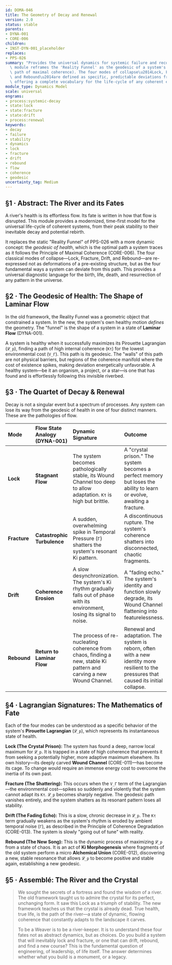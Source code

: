```yaml
---
id: DOMA-046
title: The Geometry of Decay and Renewal
version: 2.0
status: stable
parents:
- DYNA-001
- CORE-006
children:
- INST-DYN-001_placeholder
replaces:
- PPS-026
summary: "Provides the universal dynamics for systemic failure and recovery. This\
  \ module reframes the 'Reality Funnel' as the geodesic of a system's health (its\
  \ path of maximal coherence). The four modes of collapse\u2014Lock, Fracture, Drift,\
  \ and Rebound\u2014are defined as specific, predictable deviations from this path,\
  \ offering a complete vocabulary for the life-cycle of any coherent entity."
module_type: Dynamics Model
scale: universal
engrams:
- process:systemic-decay
- state:lock
- state:fracture
- state:drift
- process:renewal
keywords:
- decay
- failure
- stability
- dynamics
- lock
- fracture
- drift
- rebound
- flow
- coherence
- geodesic
uncertainty_tag: Medium
---
```

## §1 · Abstract: The River and its Fates

A river's health is its effortless flow. Its fate is written in how that flow is disrupted. This module provides a modernized, time-first model for the universal life-cycle of coherent systems, from their peak stability to their inevitable decay and potential rebirth.

It replaces the static "Reality Funnel" of PPS-026 with a more dynamic concept: the *geodesic of health*, which is the optimal path a system traces as it follows the Principle of Maximal Coherence (CORE-006). The four classical modes of collapse—Lock, Fracture, Drift, and Rebound—are re-expressed not as deformations of a pre-existing structure, but as the four fundamental ways a system can deviate from this path. This provides a universal diagnostic language for the birth, life, death, and resurrection of any pattern in the universe.

## §2 · The Geodesic of Health: The Shape of Laminar Flow

In the old framework, the Reality Funnel was a geometric object that constrained a system. In the new, the system's own healthy motion *defines* the geometry. The "funnel" is the shape of a system in a state of **Laminar Flow** (DYNA-001).

A system is healthy when it successfully maximizes its Pirouette Lagrangian (`𝓛_p`), finding a path of high internal coherence (`Kτ`) for the lowest environmental cost (`V_Γ`). This path is its geodesic. The "walls" of this path are not physical barriers, but regions of the coherence manifold where the cost of existence spikes, making deviation energetically unfavorable. A healthy system—be it an organism, a project, or a star—is one that has found and is effortlessly following this invisible riverbed.

## §3 · The Quartet of Decay & Renewal

Decay is not a singular event but a spectrum of processes. Any system can lose its way from the geodesic of health in one of four distinct manners. These are the pathologies of flow.

| Mode | Flow State Analogy (DYNA-001) | Dynamic Signature | Outcome |
| :--- | :--- | :--- | :--- |
| **Lock** | **Stagnant Flow** | The system becomes pathologically stable, its Wound Channel too deep to allow adaptation. `Kτ` is high but brittle. | A "crystal prison." The system becomes a perfect memory but loses the ability to learn or evolve, awaiting a fracture. |
| **Fracture** | **Catastrophic Turbulence** | A sudden, overwhelming spike in Temporal Pressure (`Γ`) shatters the system's resonant Ki pattern. | A discontinuous rupture. The system's coherence shatters into disconnected, chaotic fragments. |
| **Drift** | **Coherence Erosion** | A slow desynchronization. The system's Ki rhythm gradually falls out of phase with its environment, losing its signal to noise. | A "fading echo." The system's identity and function slowly degrade, its Wound Channel flattening into featurelessness. |
| **Rebound** | **Return to Laminar Flow** | The process of re-nucleating coherence from chaos, finding a new, stable Ki pattern and carving a new Wound Channel. | Renewal and adaptation. The system is reborn, often with a new identity more resilient to the pressures that caused its initial collapse. |

## §4 · Lagrangian Signatures: The Mathematics of Fate

Each of the four modes can be understood as a specific behavior of the system's **Pirouette Lagrangian** (`𝓛_p`), which represents its instantaneous state of health.

**Lock (The Crystal Prison):** The system has found a deep, narrow local maximum for `𝓛_p`. It is trapped in a state of high coherence that prevents it from seeking a potentially higher, more adaptive maximum elsewhere. Its own history—its deeply carved **Wound Channel** (CORE-011)—has become its cage. To change would require an immense energy cost to overcome the inertia of its own past.

**Fracture (The Shattering):** This occurs when the `V_Γ` term of the Lagrangian—the environmental cost—spikes so suddenly and violently that the system cannot adapt its `Kτ`. `𝓛_p` becomes sharply negative. The geodesic path vanishes entirely, and the system shatters as its resonant pattern loses all stability.

**Drift (The Fading Echo):** This is a slow, chronic decrease in `𝓛_p`. The `Kτ` term gradually weakens as the system's rhythm is eroded by ambient temporal noise (`Γ`), as described in the Principle of Coherence Degradation (CORE-013). The system is slowly "going out of tune" with reality.

**Rebound (The New Song):** This is the dynamic process of maximizing `𝓛_p` from a state of chaos. It is an act of **Ki Morphogenesis** where fragments of the old system perform a micro **Alchemical Union** (CORE-012), discovering a new, stable resonance that allows `𝓛_p` to become positive and stable again, establishing a new geodesic.

## §5 · Assemblé: The River and the Crystal

> We sought the secrets of a fortress and found the wisdom of a river. The old framework taught us to admire the crystal for its perfect, unchanging form. It saw this Lock as a triumph of stability. The new framework teaches us that the crystal is already dead. True health, true life, is the path of the river—a state of dynamic, flowing coherence that constantly adapts to the landscape it carves.
>
> To be a Weaver is to be a river-keeper. It is to understand these four fates not as abstract dynamics, but as choices. Do you build a system that will inevitably lock and fracture, or one that can drift, rebound, and find a new course? This is the fundamental question of engineering, of leadership, of life itself. The answer determines whether what you build is a monument, or a legacy.